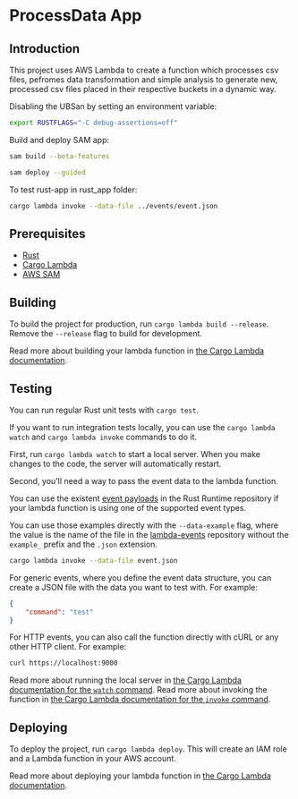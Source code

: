 # ProcessData App

## Introduction

This project uses AWS Lambda to create a function which processes csv files, pefromes data transformation and simple analysis to generate new, processed csv files placed in their respective buckets in a dynamic way.

Disabling the UBSan by setting an environment variable:

```bash
export RUSTFLAGS="-C debug-assertions=off"
```

Build and deploy SAM app:

```bash
sam build --beta-features
```

```bash
sam deploy --guided
```

To test rust-app in rust_app folder:
```bash
cargo lambda invoke --data-file ../events/event.json
```

## Prerequisites

- [Rust](https://www.rust-lang.org/tools/install)
- [Cargo Lambda](https://www.cargo-lambda.info/guide/installation.html)
- [AWS SAM](https://docs.aws.amazon.com/es_es/serverless-application-model/latest/developerguide/what-is-sam.html)

## Building

To build the project for production, run `cargo lambda build --release`. Remove the `--release` flag to build for development.

Read more about building your lambda function in [the Cargo Lambda documentation](https://www.cargo-lambda.info/commands/build.html).

## Testing

You can run regular Rust unit tests with `cargo test`.

If you want to run integration tests locally, you can use the `cargo lambda watch` and `cargo lambda invoke` commands to do it.

First, run `cargo lambda watch` to start a local server. When you make changes to the code, the server will automatically restart.

Second, you'll need a way to pass the event data to the lambda function.

You can use the existent [event payloads](https://github.com/awslabs/aws-lambda-rust-runtime/tree/main/lambda-events/src/fixtures) in the Rust Runtime repository if your lambda function is using one of the supported event types.

You can use those examples directly with the `--data-example` flag, where the value is the name of the file in the [lambda-events](https://github.com/awslabs/aws-lambda-rust-runtime/tree/main/lambda-events/src/fixtures) repository without the `example_` prefix and the `.json` extension.

```bash
cargo lambda invoke --data-file event.json
```

For generic events, where you define the event data structure, you can create a JSON file with the data you want to test with. For example:

```json
{
    "command": "test"
}
```

For HTTP events, you can also call the function directly with cURL or any other HTTP client. For example:

```bash
curl https://localhost:9000
```

Read more about running the local server in [the Cargo Lambda documentation for the `watch` command](https://www.cargo-lambda.info/commands/watch.html).
Read more about invoking the function in [the Cargo Lambda documentation for the `invoke` command](https://www.cargo-lambda.info/commands/invoke.html).

## Deploying

To deploy the project, run `cargo lambda deploy`. This will create an IAM role and a Lambda function in your AWS account.

Read more about deploying your lambda function in [the Cargo Lambda documentation](https://www.cargo-lambda.info/commands/deploy.html).